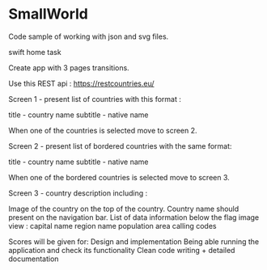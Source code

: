 # SmallWorld

Code sample of working with json and svg files.



swift home task

Create app with 3 pages transitions.

Use this REST api : https://restcountries.eu/

Screen 1 - present list of countries with this format :

title - country name
subtitle - native name


When one of the countries is selected move to screen 2.

Screen 2 - present list of bordered countries with the same format:

title - country name
subtitle - native name


When one of the bordered countries is selected move to screen 3.

Screen 3 - country description including :

Image of the country on the top of the country.
Country name should present on the navigation bar.
List of data information below the flag image view : 
capital name
region name
population
area
calling codes

Scores will be given for:
Design and implementation
Being able running the application and check its functionality
Clean code writing + detailed documentation
